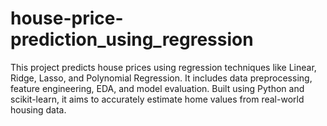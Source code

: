 # house-price-prediction_using_regression
This project predicts house prices using regression techniques like Linear, Ridge, Lasso, and Polynomial Regression. It includes data preprocessing, feature engineering, EDA, and model evaluation. Built using Python and scikit-learn, it aims to accurately estimate home values from real-world housing data.
